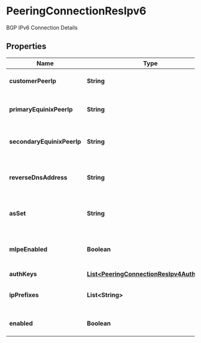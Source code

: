 

# PeeringConnectionResIpv6

BGP IPv6 Connection Details

## Properties

| Name | Type | Description | Notes |
|------------ | ------------- | ------------- | -------------|
|**customerPeerIp** | **String** | Customer peer IPv6 address |  [optional] |
|**primaryEquinixPeerIp** | **String** | Primary Equinix peer IPv6 address |  [optional] |
|**secondaryEquinixPeerIp** | **String** | Secondary Equinix peer IPv6 address |  [optional] |
|**reverseDnsAddress** | **String** | Reverse DNS address for the BGP session |  [optional] |
|**asSet** | **String** | Autonomous System Set for the BGP session |  [optional] |
|**mlpeEnabled** | **Boolean** | Whether MLPE is enabled for the BGP session |  [optional] |
|**authKeys** | [**List&lt;PeeringConnectionResIpv4AuthKeys&gt;**](PeeringConnectionResIpv4AuthKeys.md) |  |  [optional] |
|**ipPrefixes** | **List&lt;String&gt;** | List of IP prefixes for the BGP session |  [optional] |
|**enabled** | **Boolean** | Whether BGP IPv6 is enabled |  [optional] |



